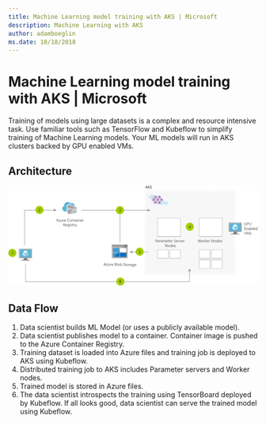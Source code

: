 ```yaml
---
title: Machine Learning model training with AKS | Microsoft
description: Machine Learning with AKS
author: adamboeglin
ms.date: 10/18/2018
---
```

# Machine Learning model training with AKS | Microsoft
Training of models using large datasets is a complex and resource intensive task. Use familiar tools such as TensorFlow and Kubeflow to simplify training of Machine Learning models. Your ML models will run in AKS clusters backed by GPU enabled VMs.

## Architecture
<img src="media/machine-learning-with-aks.svg" alt='architecture diagram' />

## Data Flow
1. Data scientist builds ML Model (or uses a publicly available model).
1. Data scientist publishes model to a container. Container image is pushed to the Azure Container Registry.
1. Training dataset is loaded into Azure files and training job is deployed to AKS using Kubeflow.
1. Distributed training job to AKS includes Parameter servers and Worker nodes.
1. Trained model is stored in Azure files.
1. The data scientist introspects the training using TensorBoard deployed by Kubeflow. If all looks good, data scientist can serve the trained model using Kubeflow.